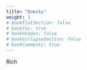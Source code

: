 ```yaml
---
title: "Doecky"
weight: 1
# bookFlatSection: false
# bookToc: true
# bookHidden: false
# bookCollapseSection: false
# bookComments: true
---
```

Rich